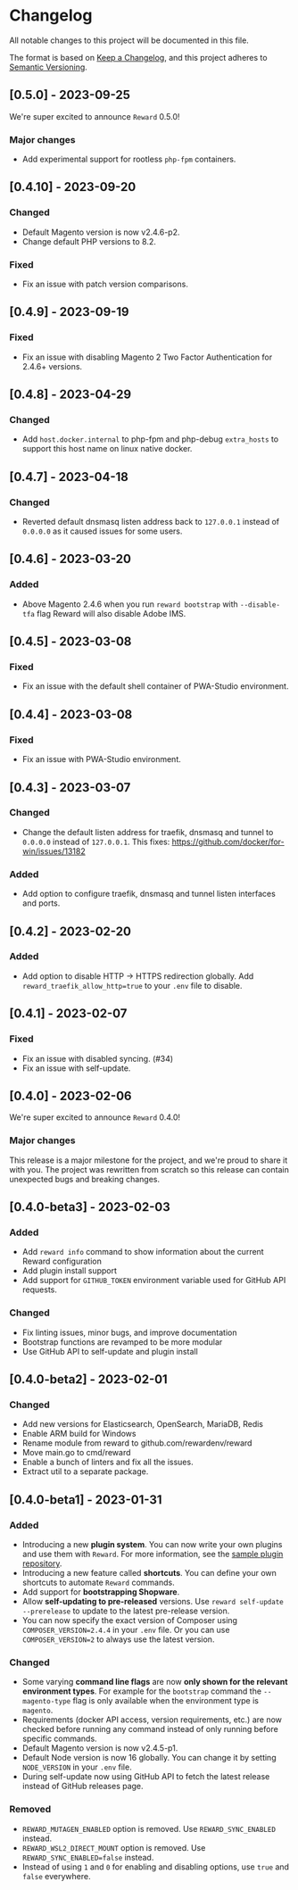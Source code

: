 # Changelog

All notable changes to this project will be documented in this file.

The format is based on [Keep a Changelog](https://keepachangelog.com/en/1.0.0/),
and this project adheres to [Semantic Versioning](https://semver.org/spec/v2.0.0.html).

## [0.5.0] - 2023-09-25

We're super excited to announce `Reward` 0.5.0!

### Major changes

- Add experimental support for rootless `php-fpm` containers.

## [0.4.10] - 2023-09-20

### Changed

- Default Magento version is now v2.4.6-p2.
- Change default PHP versions to 8.2.

### Fixed

- Fix an issue with patch version comparisons.

## [0.4.9] - 2023-09-19

### Fixed

- Fix an issue with disabling Magento 2 Two Factor Authentication for 2.4.6+ versions.

## [0.4.8] - 2023-04-29

### Changed

- Add `host.docker.internal` to php-fpm and php-debug `extra_hosts` to support this host name on linux native docker.

## [0.4.7] - 2023-04-18

### Changed

- Reverted default dnsmasq listen address back to `127.0.0.1` instead of `0.0.0.0` as it caused issues for some users.

## [0.4.6] - 2023-03-20

### Added

- Above Magento 2.4.6 when you run `reward bootstrap` with `--disable-tfa` flag Reward will also disable Adobe IMS.

## [0.4.5] - 2023-03-08

### Fixed

- Fix an issue with the default shell container of PWA-Studio environment.

## [0.4.4] - 2023-03-08

### Fixed

- Fix an issue with PWA-Studio environment.

## [0.4.3] - 2023-03-07

### Changed

- Change the default listen address for traefik, dnsmasq and tunnel to `0.0.0.0` instead of `127.0.0.1`. This
  fixes: https://github.com/docker/for-win/issues/13182

### Added

- Add option to configure traefik, dnsmasq and tunnel listen interfaces and ports.

## [0.4.2] - 2023-02-20

### Added

- Add option to disable HTTP -> HTTPS redirection globally. Add `reward_traefik_allow_http=true` to your `.env` file to
  disable.

## [0.4.1] - 2023-02-07

### Fixed

- Fix an issue with disabled syncing. (#34)
- Fix an issue with self-update.

## [0.4.0] - 2023-02-06

We're super excited to announce `Reward` 0.4.0!

### Major changes

This release is a major milestone for the project, and we're proud to share it with you.
The project was rewritten from scratch so this release can contain unexpected bugs and breaking changes.

## [0.4.0-beta3] - 2023-02-03

### Added

- Add `reward info` command to show information about the current Reward configuration
- Add plugin install support
- Add support for `GITHUB_TOKEN` environment variable used for GitHub API requests.

### Changed

- Fix linting issues, minor bugs, and improve documentation
- Bootstrap functions are revamped to be more modular
- Use GitHub API to self-update and plugin install

## [0.4.0-beta2] - 2023-02-01

### Changed

- Add new versions for Elasticsearch, OpenSearch, MariaDB, Redis
- Enable ARM build for Windows
- Rename module from reward to github.com/rewardenv/reward
- Move main.go to cmd/reward
- Enable a bunch of linters and fix all the issues.
- Extract util to a separate package.

## [0.4.0-beta1] - 2023-01-31

### Added

- Introducing a new **plugin system**. You can now write your own plugins and use them with `Reward`. For more
  information, see the [sample plugin repository](https://github.com/rewardenv/reward-plugin-template).
- Introducing a new feature called **shortcuts**. You can define your own shortcuts to automate `Reward` commands.
- Add support for **bootstrapping Shopware**.
- Allow **self-updating to pre-released** versions. Use `reward self-update --prerelease` to update to the latest
  pre-release version.
- You can now specify the exact version of Composer using `COMPOSER_VERSION=2.4.4` in your `.env` file. Or you can use
  `COMPOSER_VERSION=2` to always use the latest version.

### Changed

- Some varying **command line flags** are now **only shown for the relevant environment types**. For example for
  the `bootstrap` command the `--magento-type` flag is only available when the environment type is `magento`.
- Requirements (docker API access, version requirements, etc.) are now checked before running any command instead of
  only running before specific commands.
- Default Magento version is now v2.4.5-p1.
- Default Node version is now 16 globally. You can change it by setting `NODE_VERSION` in your `.env` file.
- During self-update now using GitHub API to fetch the latest release instead of GitHub releases page.

### Removed

- `REWARD_MUTAGEN_ENABLED` option is removed. Use `REWARD_SYNC_ENABLED` instead.
- `REWARD_WSL2_DIRECT_MOUNT` option is removed. Use `REWARD_SYNC_ENABLED=false` instead.
- Instead of using `1` and `0` for enabling and disabling options, use `true` and `false` everywhere.
